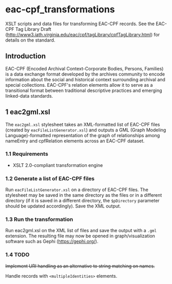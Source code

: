 eac-cpf_transformations
=======================

XSLT scripts and data files for transforming EAC-CPF records. See the EAC-CPF Tag Library Draft (http://www3.iath.virginia.edu/eac/cpf/tagLibrary/cpfTagLibrary.html) for details on the standard.

## Introduction

EAC-CPF (Encoded Archival Context-Corporate Bodies, Persons, Families) is a data exchange format developed by the archives community to encode information about the social and historical context surrounding archival and special collections. EAC-CPF's relation elements allow it to serve as a transitional format between traditional descriptive practices and emerging linked-data standards.

## 1 eac2gml.xsl

The `eac2gml.xsl` stylesheet takes an XML-formatted list of EAC-CPF files (created by `eacFileListGenerator.xsl`) and outputs a GML (Graph Modeling Language)-formatted representation of the graph of relationships among nameEntry and cpfRelation elements across an EAC-CPF dataset.

### 1.1 Requirements

  * XSLT 2.0-compliant transformation engine

### 1.2 Generate a list of EAC-CPF files

   Run `eacFileListGenerator.xsl` on a directory of EAC-CPF files. The stylesheet may be saved in the same directory as the files or in a different directory (if it is saved in a different directory, the `$pDirectory` parameter should be updated accordingly). Save the XML output.
   
### 1.3 Run the transformation

   Run eac2gml.xsl on the XML list of files and save the output with a `.gml` extension. The resulting file may now be opened in graph/visualization software such as Gephi (https://gephi.org/).

### 1.4 TODO

   ~~Implement URI handling as an alternative to string matching on names.~~
    
   Handle records with `<multipleIdentities>` elements.
